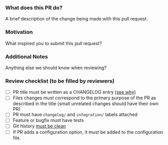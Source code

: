 ### What does this PR do?

A brief description of the change being made with this pull request.

### Motivation

What inspired you to submit this pull request?

### Additional Notes

Anything else we should know when reviewing?

### Review checklist (to be filled by reviewers)

- [ ] PR title must be written as a CHANGELOG entry [(see why)](https://github.com/DataDog/integrations-core/blob/master/CONTRIBUTING.md#pull-request-title)
- [ ] Files changes must correspond to the primary purpose of the PR as described in the title (small unrelated changes should have their own PR)
- [ ] PR must have `changelog/` and `integration/` labels attached
- [ ] Feature or bugfix must have tests
- [ ] Git history [must be clean](https://github.com/DataDog/integrations-core/blob/master/CONTRIBUTING.md#commit-messages)
- [ ] If PR adds a configuration option, it must be added to the configuration file.
